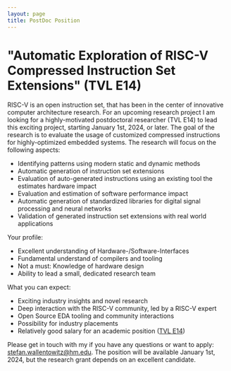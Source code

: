 ```yaml
---
layout: page
title: PostDoc Position
---
```


# "Automatic Exploration of RISC-V Compressed Instruction Set Extensions" (TVL E14)

RISC-V is an open instruction set, that has been in the center of innovative
computer architecture research. For an upcoming research project I am looking
for a highly-motivated postdoctoral researcher (TVL E14) to lead this exciting
project, starting January 1st, 2024, or later. The goal of the research is to
evaluate the usage of customized compressed instructions for highly-optimized
embedded systems. The research will focus on the following aspects:

- Identifying patterns using modern static and dynamic methods
- Automatic generation of instruction set extensions
- Evaluation of auto-generated instructions using an existing tool the
  estimates hardware impact
- Evaluation and estimation of software performance impact
- Automatic generation of standardized libraries for digital signal processing
  and neural networks
- Validation of generated instruction set extensions with real world applications

Your profile:

- Excellent understanding of Hardware-/Software-Interfaces
- Fundamental understand of compilers and tooling
- Not a must: Knowledge of hardware design
- Ability to lead a small, dedicated research team

What you can expect:

- Exciting industry insights and novel research
- Deep interaction with the RISC-V community, led by a RISC-V expert
- Open Source EDA tooling and community interactions
- Possibility for industry placements
- Relatively good salary for an academic position ([TVL E14](https://oeffentlicher-dienst.info/c/t/rechner/tv-l/allg?id=tv-l&g=E_14&s=1&zv=keine&z=100&zulage=&stkl=1&r=&zkf=&kk=15.5%25))

Please get in touch with my if you have any questions or want to apply:
[stefan.wallentowitz@hm.edu](mailto:stefan.wallentowitz@hm.edu). The position
will be available January 1st, 2024, but the research grant depends on an
excellent candidate.